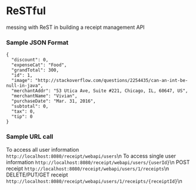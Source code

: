 # ReSTful
messing with ReST in building a receipt management API

### Sample JSON Format
	{
	  "discount": 0,
      "expenseCat": "Food",
      "grandTotal": 300,
      "id": 1,
      "image": "http://stackoverflow.com/questions/2254435/can-an-int-be-null-in-java",
      "merchantAddr": "53 Utica Ave, Suite #221, Chicago, IL, 60647, US",
      "merchantName": "Vivian",
      "purchaseDate": "Mar. 31, 2016",
      "subtotal": 0,
      "tax": 0,
      "tip": 0
    }
    
### Sample URL call
To access all user information `http://localhost:8080/receipt/webapi/users`\n
To access single user information `http://localhost:8080/receipt/webapi/users/{userId}`\n
POST receipt `http://localhost:8080/receipt/webapi/users/1/receipts`\n
DELETE/PUT/GET receipt `http://localhost:8080/receipt/webapi/users/1/receipts/{receiptId}`\n
